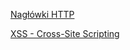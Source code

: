 [Nagłówki HTTP](https://maryniewski.pl%2docs%2FCores%2FKsiazki%2FWebsecurity%2FNag%C5%82%C3%B3wki%20HTTP)

[XSS - Cross-Site Scripting](https://maryniewski.pl%2docs%2FCores%2FKsiazki%2FWebsecurity%2XSS%20-%20Cross-Site%20Scripting)



